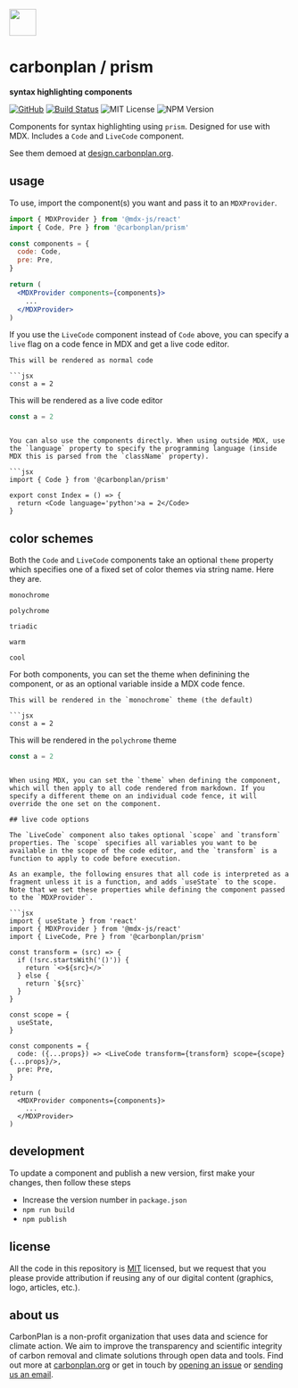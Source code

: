 <img
  src='https://carbonplan-assets.s3.amazonaws.com/monogram/dark-small.png'
  height='48'
/>

# carbonplan / prism

**syntax highlighting components**

[![GitHub][github-badge]][github]
[![Build Status]][actions]
![MIT License][]
![NPM Version][]

[github]: https://github.com/carbonplan/prism
[github-badge]: https://badgen.net/badge/-/github?icon=github&label
[build status]: https://github.com/carbonplan/prism/actions/workflows/main.yml/badge.svg
[actions]: https://github.com/carbonplan/prism/actions/workflows/main.yml
[mit license]: https://badgen.net/badge/license/MIT/blue
[npm version]: https://badgen.net/npm/v/@carbonplan/prism

Components for syntax highlighting using `prism`. Designed for use with MDX. Includes a `Code` and `LiveCode` component. 

See them demoed at [design.carbonplan.org](https://design.carbonplan.org).

## usage

To use, import the component(s) you want and pass it to an `MDXProvider`.

```jsx
import { MDXProvider } from '@mdx-js/react'
import { Code, Pre } from '@carbonplan/prism'

const components = {
  code: Code,
  pre: Pre,
}

return (
  <MDXProvider components={components}>
    ...
  </MDXProvider>
)
```

If you use the `LiveCode` component instead of `Code` above, you can specify a `live` flag on a code fence in MDX and get a live code editor.

```
This will be rendered as normal code

```jsx
const a = 2
```

This will be rendered as a live code editor
```jsx live
const a = 2
```
```

You can also use the components directly. When using outside MDX, use the `language` property to specify the programming language (inside MDX this is parsed from the `className` property).

```jsx
import { Code } from '@carbonplan/prism'

export const Index = () => {
  return <Code language='python'>a = 2</Code>
}
```

## color schemes

Both the `Code` and `LiveCode` components take an optional `theme` property which specifies one of a fixed set of color themes via string name. Here they are.

`monochrome`

`polychrome`

`triadic`

`warm`

`cool`

For both components, you can set the theme when definining the component, or as an optional variable inside a MDX code fence.

```
This will be rendered in the `monochrome` theme (the default)

```jsx
const a = 2
```

This will be rendered in the `polychrome` theme
```jsx theme=polychrome
const a = 2
```
```

When using MDX, you can set the `theme` when defining the component, which will then apply to all code rendered from markdown. If you specify a different theme on an individual code fence, it will override the one set on the component.

## live code options

The `LiveCode` component also takes optional `scope` and `transform` properties. The `scope` specifies all variables you want to be available in the scope of the code editor, and the `transform` is a function to apply to code before execution. 

As an example, the following ensures that all code is interpreted as a fragment unless it is a function, and adds `useState` to the scope. Note that we set these properties while defining the component passed to the `MDXProvider`.

```jsx
import { useState } from 'react'
import { MDXProvider } from '@mdx-js/react'
import { LiveCode, Pre } from '@carbonplan/prism'

const transform = (src) => {
  if (!src.startsWith('()')) {
    return `<>${src}</>`
  } else {
    return `${src}`
  }
}

const scope = {
  useState,
}

const components = {
  code: ({...props}) => <LiveCode transform={transform} scope={scope} {...props}/>,
  pre: Pre,
}

return (
  <MDXProvider components={components}>
    ...
  </MDXProvider>
)
```

## development

To update a component and publish a new version, first make your changes, then follow these steps

- Increase the version number in `package.json`
- `npm run build`
- `npm publish`

## license

All the code in this repository is [MIT](https://choosealicense.com/licenses/mit/) licensed, but we request that you please provide attribution if reusing any of our digital content (graphics, logo, articles, etc.).

## about us

CarbonPlan is a non-profit organization that uses data and science for climate action. We aim to improve the transparency and scientific integrity of carbon removal and climate solutions through open data and tools. Find out more at [carbonplan.org](https://carbonplan.org/) or get in touch by [opening an issue](https://github.com/carbonplan/components/issues/new) or [sending us an email](mailto:hello@carbonplan.org).
